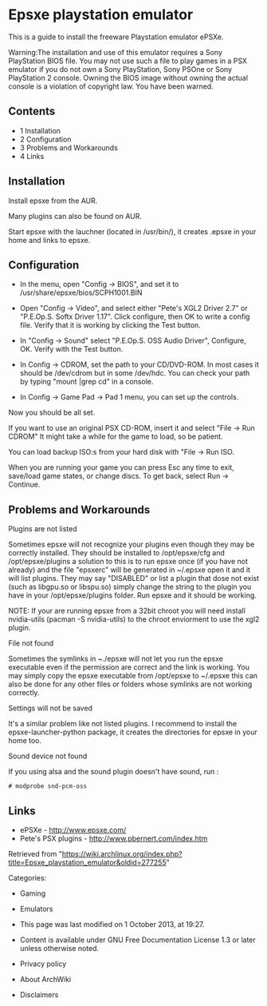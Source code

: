 Epsxe playstation emulator
==========================

This is a guide to install the freeware Playstation emulator ePSXe.

Warning:The installation and use of this emulator requires a Sony
PlayStation BIOS file. You may not use such a file to play games in a
PSX emulator if you do not own a Sony PlayStation, Sony PSOne or Sony
PlayStation 2 console. Owning the BIOS image without owning the actual
console is a violation of copyright law. You have been warned.

Contents
--------

-   1 Installation
-   2 Configuration
-   3 Problems and Workarounds
-   4 Links

Installation
------------

Install epsxe from the AUR.

Many plugins can also be found on AUR.

Start epsxe with the lauchner (located in /usr/bin/), it creates .epsxe
in your home and links to epsxe.

Configuration
-------------

-   In the menu, open "Config -> BIOS", and set it to
    /usr/share/epsxe/bios/SCPH1001.BIN

-   Open "Config -> Video", and select either "Pete's XGL2 Driver 2.7"
    or "P.E.Op.S. Softx Driver 1.17". Click configure, then OK to write
    a config file. Verify that it is working by clicking the Test
    button.

-   In "Config -> Sound" select "P.E.Op.S. OSS Audio Driver", Configure,
    OK. Verify with the Test button.

-   In Config -> CDROM, set the path to your CD/DVD-ROM. In most cases
    it should be /dev/cdrom but in some /dev/hdc. You can check your
    path by typing "mount |grep cd" in a console.

-   In Config -> Game Pad -> Pad 1 menu, you can set up the controls.

Now you should be all set.

If you want to use an original PSX CD-ROM, insert it and select "File ->
Run CDROM" It might take a while for the game to load, so be patient.

You can load backup ISO:s from your hard disk with "File -> Run ISO.

When you are running your game you can press Esc any time to exit,
save/load game states, or change discs. To get back, select Run ->
Continue.

Problems and Workarounds
------------------------

Plugins are not listed

Sometimes epsxe will not recognize your plugins even though they may be
correctly installed. They should be installed to /opt/epsxe/cfg and
/opt/epsxe/plugins a solution to this is to run epsxe once (if you have
not already) and the file "epsxerc" will be generated in ~/.epsxe open
it and it will list plugins. They may say "DISABLED" or list a plugin
that dose not exist (such as libgpu.so or libspu.so) simply change the
string to the plugin you have in your /opt/epsxe/plugins folder. Run
epsxe and it should be working.

NOTE: If your are running epsxe from a 32bit chroot you will need
install nvidia-utils (pacman -S nvidia-utils) to the chroot enviorment
to use the xgl2 plugin.

File not found

Sometimes the symlinks in ~./epsxe will not let you run the epsxe
executable even if the permission are correct and the link is working.
You may simply copy the epsxe executable from /opt/epsxe to ~/.epsxe
this can also be done for any other files or folders whose symlinks are
not working correctly.

Settings will not be saved

It's a similar problem like not listed plugins. I recommend to install
the epsxe-launcher-python package, it creates the directories for epsxe
in your home too.

Sound device not found

If you using alsa and the sound plugin doesn't have sound, run :

    # modprobe snd-pcm-oss

Links
-----

-   ePSXe - http://www.epsxe.com/
-   Pete's PSX plugins - http://www.pbernert.com/index.htm

Retrieved from
"https://wiki.archlinux.org/index.php?title=Epsxe_playstation_emulator&oldid=277255"

Categories:

-   Gaming
-   Emulators

-   This page was last modified on 1 October 2013, at 19:27.
-   Content is available under GNU Free Documentation License 1.3 or
    later unless otherwise noted.
-   Privacy policy
-   About ArchWiki
-   Disclaimers
